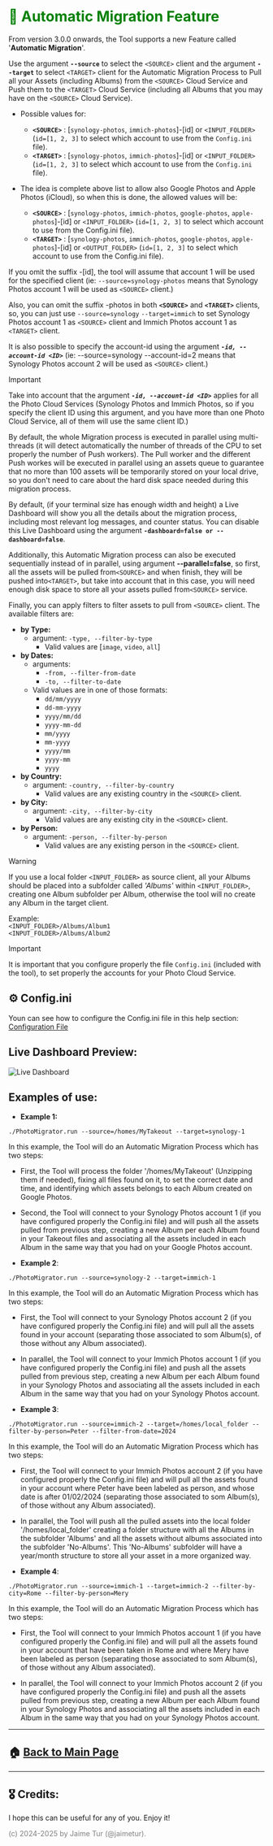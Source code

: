 # <span style="color:green">🚀 Automatic Migration Feature</span>

From version 3.0.0 onwards, the Tool supports a new Feature called '**Automatic Migration**'. 

Use the argument **`--source`** to select the `<SOURCE>` client and the argument **`--target`** to select `<TARGET>` client for the Automatic Migration Process to Pull all your Assets (including Albums) from the `<SOURCE>` Cloud Service and Push them to the `<TARGET>` Cloud Service (including all Albums that you may have on the `<SOURCE>` Cloud Service).

 - Possible values for:
   - **`<SOURCE>`** : [`synology-photos`, `immich-photos`]-[id] or `<INPUT_FOLDER>`  (`id=[1, 2, 3]` to select which account to use from the `Config.ini` file).  
   - **`<TARGET>`** : [`synology-photos`, `immich-photos`]-[id] or `<INPUT_FOLDER>`  (`id=[1, 2, 3]` to select which account to use from the `Config.ini` file).  
   

 - The idea is complete above list to allow also Google Photos and Apple Photos (iCloud), so when this is done, the allowed values will be:
   - **`<SOURCE>`** : [`synology-photos`, `immich-photos`, `google-photos`, `apple-photos`]-[id]  or `<INPUT_FOLDER>` (`id=[1, 2, 3]` to select which account to use from the Config.ini file).  
   - **`<TARGET>`** : [`synology-photos`, `immich-photos`, `google-photos`, `apple-photos`]-[id]  or `<OUTPUT_FOLDER>` (`id=[1, 2, 3]` to select which account to use from the Config.ini file).  

If you omit the suffix -[id], the tool will assume that account 1 will be used for the specified client (ie: `--source=synology-photos` means that Synology Photos account 1 will be used as `<SOURCE>` client.)  

Also, you can omit the suffix -photos in both **`<SOURCE>`** and **`<TARGET>`** clients, so, you can just use `--source=synology` `--target=immich` to set Synology Photos account 1 as `<SOURCE>` client and Immich Photos account 1 as `<TARGET>` client.  

It is also possible to specify the account-id using the argument _**`-id, --account-id <ID>`**_ (ie: --source=synology --account-id=2 means that Synology Photos account 2 will be used as `<SOURCE>` client.)  

> [!IMPORTANT]  
> Take into account that the argument _**`-id, --account-id <ID>`**_ applies for all the Photo Cloud Services (Synology Photos and Immich Photos, so if you specify the client ID using this argument, and you have more than one Photo Cloud Service, all of them will use the same client ID.)

By default, the whole Migration process is executed in parallel using multi-threads (it will detect automatically the number of threads of the CPU to set properly the number of Push workers). The Pull worker and the different Push workes will be executed in parallel using an assets queue to guarantee that no more than 100 assets will be temporarily stored on your local drive, so you don't need to care about the hard disk space needed during this migration process.  

By default, (if your terminal size has enough width and height) a Live Dashboard will show you all the details about the migration process, including most relevant log messages, and counter status. You can disable this Live Dashboard using the argument **`-dashboard=false or --dashboard=false`**.   

Additionally, this Automatic Migration process can also be executed sequentially instead of in parallel, using argument **--parallel=false**, so first, all the assets will be pulled from`<SOURCE>` and when finish, they will be pushed into`<TARGET>`, but take into account that in this case, you will need enough disk space to store all your assets pulled from`<SOURCE>` service.

Finally, you can apply filters to filter assets to pull from `<SOURCE>` client. The available filters are: 
   - **by Type:**
     - argument: `-type, --filter-by-type`
       - Valid values are [`image`, `video`, `all`]
   - **by Dates:**
     - arguments:
       - `-from, --filter-from-date`
       - `-to, --filter-to-date`
     - Valid values are in one of those formats: 
       - `dd/mm/yyyy`
       - `dd-mm-yyyy`
       - `yyyy/mm/dd`
       - `yyyy-mm-dd`
       - `mm/yyyy`
       - `mm-yyyy`
       - `yyyy/mm`
       - `yyyy-mm`
       - `yyyy `
   - **by Country:**
     - argument: `-country, --filter-by-country`
       - Valid values are any existing country in the `<SOURCE>` client.
   - **by City:**
     - argument: `-city, --filter-by-city`
       - Valid values are any existing city in the `<SOURCE>` client.
   - **by Person:**
     - argument: `-person, --filter-by-person`
       - Valid values are any existing person in the `<SOURCE>` client.


> [!WARNING]  
> If you use a local folder `<INPUT_FOLDER>` as source client, all your Albums should be placed into a subfolder called *'Albums'* within `<INPUT_FOLDER>`, creating one Album subfolder per Album, otherwise the tool will no create any Album in the target client.  
>
> Example:  
> `<INPUT_FOLDER>/Albums/Album1`  
> `<INPUT_FOLDER>/Albums/Album2`  

> [!IMPORTANT]  
> It is important that you configure properly the file `Config.ini` (included with the tool), to set properly the accounts for your Photo Cloud Service.  


## ⚙️ Config.ini
Youn can see how to configure the Config.ini file in this help section:
[Configuration File](https://github.com/jaimetur/PhotoMigrator/blob/main/help/0-configuration-file.md) 


## Live Dashboard Preview:
![Live Dashboard](https://github.com/jaimetur/PhotoMigrator/blob/main/assets/screenshots/live_dashboard.jpg)


## **Examples of use:**

- **Example 1:**
```
./PhotoMigrator.run --source=/homes/MyTakeout --target=synology-1
```

In this example, the Tool will do an Automatic Migration Process which has two steps:  

  - First, the Tool will process the folder '/homes/MyTakeout' (Unzipping them if needed), fixing all files found on it, to set the
    correct date and time, and identifying which assets belongs to each Album created on Google Photos.  

  - Second, the Tool will connect to your Synology Photos account 1 (if you have configured properly the Config.ini file) and will 
    push all the assets pulled from previous step, creating a new Album per each Album found in your Takeout files and associating
    all the assets included in each Album in the same way that you had on your Google Photos account.



- **Example 2**:
```
./PhotoMigrator.run --source=synology-2 --target=immich-1
```

In this example, the Tool will do an Automatic Migration Process which has two steps:  

  - First, the Tool will connect to your Synology Photos account 2 (if you have configured properly the Config.ini file) and will
    pull all the assets found in your account (separating those associated to som Album(s), of those without any Album associated).  

  - In parallel, the Tool will connect to your Immich Photos account 1 (if you have configured properly the Config.ini file) and 
    push all the assets pulled from previous step, creating a new Album per each Album found in your Synology Photos and associating
    all the assets included in each Album in the same way that you had on your Synology Photos account.


- **Example 3**:
```
./PhotoMigrator.run --source=immich-2 --target=/homes/local_folder --filter-by-person=Peter --filter-from-date=2024
```

In this example, the Tool will do an Automatic Migration Process which has two steps:  

  - First, the Tool will connect to your Immich Photos account 2 (if you have configured properly the Config.ini file) and will
    pull all the assets found in your account where Peter have been labeled as person, and whose date is after 01/02/2024 (separating those associated to som Album(s), of those without any Album associated).  

  - In parallel, the Tool will push all the pulled assets into the local folder '/homes/local_folder' creating a folder structure
    with all the Albums in the subfolder 'Albums' and all the assets without albums associated into the subfolder 'No-Albums'. 
    This 'No-Albums' subfolder will have a year/month structure to store all your asset in a more organized way.  


- **Example 4**:
```
./PhotoMigrator.run --source=immich-1 --target=immich-2 --filter-by-city=Rome --filter-by-person=Mery
```

In this example, the Tool will do an Automatic Migration Process which has two steps:  

  - First, the Tool will connect to your Immich Photos account 1 (if you have configured properly the Config.ini file) and will
    pull all the assets found in your account that have been taken in Rome and where Mery have been labeled as person (separating those associated to som Album(s), of those without any Album associated).  

  - In parallel, the Tool will connect to your Immich Photos account 2 (if you have configured properly the Config.ini file) and 
    push all the assets pulled from previous step, creating a new Album per each Album found in your Synology Photos and associating
    all the assets included in each Album in the same way that you had on your Synology Photos account.

---

## 🏠 [Back to Main Page](https://github.com/jaimetur/PhotoMigrator/blob/main/README.md)

    
---
## 🎖️ Credits:
I hope this can be useful for any of you. Enjoy it!

<span style="color:grey">(c) 2024-2025 by Jaime Tur (@jaimetur).</span>   

